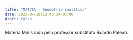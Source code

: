 ```yaml
---
title: "MAT7GA - Geometria Analítica"
date: 2023-04-18T13:43:34-03:00
draft: false
---
```


Matéria Ministrada pelo professor substituto Ricardo Paleari. 

